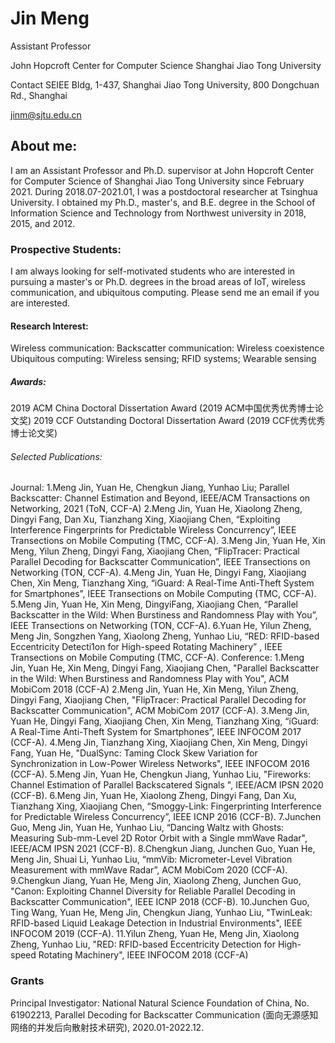 


# Jin Meng

Assistant Professor

John Hopcroft Center for Computer Science
Shanghai Jiao Tong University

Contact
SEIEE Bldg, 1-437, Shanghai Jiao Tong University, 800 Dongchuan Rd., Shanghai

jinm@sjtu.edu.cn

## About me:

I am an Assistant Professor and Ph.D. supervisor at John Hopcroft Center for Computer Science of Shanghai Jiao Tong University since February 2021. During 2018.07-2021.01, I was a postdoctoral researcher at Tsinghua University. I obtained my Ph.D., master's, and B.E. degree in the School of Information Science and Technology from Northwest university in 2018, 2015, and 2012.

### Prospective Students:

I am always looking for self-motivated students who are interested in pursuing a master's or Ph.D. degrees in the broad areas of IoT, wireless communication, and ubiquitous computing. Please send me an email if you are interested.

#### Research Interest:

Wireless communication: Backscatter communication: Wireless coexistence 
Ubiquitous computing: Wireless sensing; RFID systems; Wearable sensing

##### Awards:

2019 ACM China Doctoral Dissertation Award (2019 ACM中国优秀优秀博士论文奖)
2019 CCF Outstanding Doctoral Dissertation Award (2019 CCF优秀优秀博士论文奖)

###### Selected Publications:

Journal:
1.Meng Jin, Yuan He, Chengkun Jiang, Yunhao Liu; Parallel Backscatter: Channel Estimation and Beyond, IEEE/ACM Transactions on Networking, 2021 (ToN, CCF-A)
2.Meng Jin, Yuan He, Xiaolong Zheng, Dingyi Fang, Dan Xu, Tianzhang Xing, Xiaojiang Chen, “Exploiting Interference Fingerprints for Predictable Wireless Concurrency”, IEEE Transections on Mobile Computing (TMC, CCF-A).
3.Meng Jin, Yuan He, Xin Meng, Yilun Zheng, Dingyi Fang, Xiaojiang Chen, “FlipTracer: Practical Parallel Decoding for Backscatter Communication”, IEEE Transections on Networking (TON, CCF-A).
4.Meng Jin, Yuan He, Dingyi Fang, Xiaojiang Chen, Xin Meng, Tianzhang Xing, “iGuard: A Real-Time Anti-Theft System for Smartphones”, IEEE Transections on Mobile Computing (TMC, CCF-A).
5.Meng Jin, Yuan He, Xin Meng, DingyiFang, Xiaojiang Chen, “Parallel Backscatter in the Wild: When Burstiness and Randomness Play with You”, IEEE Transections on Networking (TON, CCF-A).
6.Yuan He, Yilun Zheng, Meng Jin, Songzhen Yang, Xiaolong Zheng, Yunhao Liu, “RED: RFID-based Eccentricity Detecti1on for High-speed Rotating Machinery” , IEEE Transections on Mobile Computing (TMC, CCF-A).
Conference:
1.Meng Jin, Yuan He, Xin Meng, Dingyi Fang, Xiaojiang Chen, "Parallel Backscatter in the Wild: When Burstiness and Randomness Play with You", ACM MobiCom 2018 (CCF-A)
2.Meng Jin, Yuan He, Xin Meng, Yilun Zheng, Dingyi Fang, Xiaojiang Chen, "FlipTracer: Practical Parallel Decoding for Backscatter Communication", ACM MobiCom 2017 (CCF-A).
3.Meng Jin, Yuan He, Dingyi Fang, Xiaojiang Chen, Xin Meng, Tianzhang Xing, “iGuard: A Real-Time Anti-Theft System for Smartphones”, IEEE INFOCOM 2017 (CCF-A).
4.Meng Jin, Tianzhang Xing, Xiaojiang Chen, Xin Meng, Dingyi Fang, Yuan He, "DualSync: Taming Clock Skew Variation for Synchronization in Low-Power Wireless Networks", IEEE INFOCOM 2016 (CCF-A).
5.Meng Jin, Yuan He, Chengkun Jiang, Yunhao Liu, "Fireworks: Channel Estimation of Parallel Backscatered Signals ", IEEE/ACM IPSN 2020 (CCF-B).
6.Meng Jin, Yuan He, Xiaolong Zheng, Dingyi Fang, Dan Xu, Tianzhang Xing, Xiaojiang Chen, “Smoggy-Link: Fingerprinting Interference for Predictable Wireless Concurrency”, IEEE ICNP 2016 (CCF-B).
7.Junchen Guo, Meng Jin, Yuan He, Yunhao Liu, “Dancing Waltz with Ghosts: Measuring Sub-mm-Level 2D Rotor Orbit with a Single mmWave Radar", IEEE/ACM IPSN 2021 (CCF-B).
8.Chengkun Jiang, Junchen Guo, Yuan He, Meng Jin, Shuai Li, Yunhao Liu, “mmVib: Micrometer-Level Vibration Measurement with mmWave Radar”, ACM MobiCom 2020 (CCF-A).
9.Chengkun Jiang, Yuan He, Meng Jin, Xiaolong Zheng, Junchen Guo, "Canon: Exploiting Channel Diversity for Reliable Parallel Decoding in Backscatter Communication", IEEE ICNP 2018 (CCF-B).
10.Junchen Guo, Ting Wang, Yuan He, Meng Jin, Chengkun Jiang, Yunhao Liu, "TwinLeak: RFID-based Liquid Leakage Detection in Industrial Environments", IEEE INFOCOM 2019 (CCF-A).
11.Yilun Zheng, Yuan He, Meng Jin, Xiaolong Zheng, Yunhao Liu, "RED: RFID-based Eccentricity Detection for High-speed Rotating Machinery", IEEE INFOCOM 2018 (CCF-A)


### Grants
Principal Investigator: National Natural Science Foundation of China, No. 61902213, Parallel Decoding for Backscatter Communication (面向无源感知网络的并发后向散射技术研究), 2020.01-2022.12.

